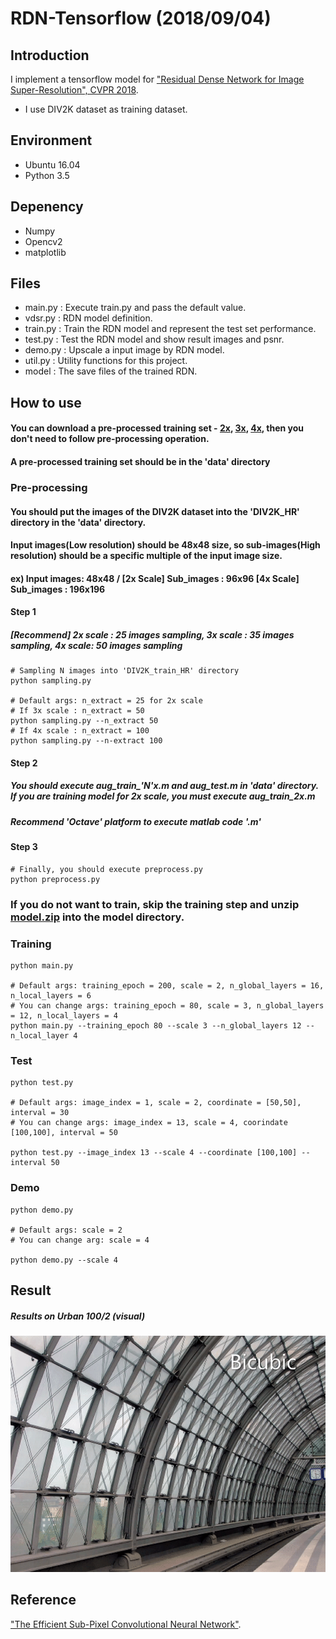 # RDN-Tensorflow (2018/09/04)

## Introduction
I implement a tensorflow model for ["Residual Dense Network for Image Super-Resolution", CVPR 2018](https://arxiv.org/pdf/1802.08797.pdf).
- I use DIV2K dataset as training dataset.

## Environment
- Ubuntu 16.04
- Python 3.5

## Depenency
- Numpy
- Opencv2
- matplotlib

## Files
- main.py : Execute train.py and pass the default value.
- vdsr.py : RDN model definition.
- train.py : Train the RDN model and represent the test set performance.
- test.py : Test the RDN model and show result images and psnr.
- demo.py : Upscale a input image by RDN model.
- util.py : Utility functions for this project.
- model : The save files of the trained RDN.

## How to use
#### You can download a pre-processed training set - [2x](https://drive.google.com/file/d/1oqAlnACfGO8wkhqHJSuSWAnuIxw78POp/view?usp=sharing), [3x](https://drive.google.com/file/d/1d6VfuULNCrA0wkAKIu0P79w93gqtGvdn/view?usp=sharing), [4x](https://drive.google.com/file/d/1x965w-Jb_EQyrHDfGanQwVsVC3tdGxYB/view?usp=sharing), then you don't need to follow pre-processing operation.
#### A pre-processed training set should be in the 'data' directory
### Pre-processing

#### You should put the images of the DIV2K dataset into the 'DIV2K_HR' directory in the 'data' directory.
#### Input images(Low resolution) should be 48x48 size, so sub-images(High resolution) should be a specific multiple of the input image size. 
#### ex) Input images: 48x48 / [2x Scale] Sub_images : 96x96 [4x Scale] Sub_images : 196x196

#### Step 1
##### [Recommend] 2x scale : 25 images sampling, 3x scale : 35 images sampling, 4x scale: 50 images sampling 
```shell
# Sampling N images into 'DIV2K_train_HR' directory
python sampling.py

# Default args: n_extract = 25 for 2x scale
# If 3x scale : n_extract = 50
python sampling.py --n_extract 50
# If 4x scale : n_extract = 100
python sampling.py --n-extract 100
```
#### Step 2
##### You should execute aug_train_'N'x.m and aug_test.m in 'data' directory. If you are training model for 2x scale, you must execute aug_train_2x.m
##### Recommend 'Octave' platform to execute matlab code '.m' 

#### Step 3
```shell
# Finally, you should execute preprocess.py
python preprocess.py
```
### If you do not want to train, skip the training step and unzip [model.zip](https://github.com/DevKiHyun/RDN-Tensorflow/tree/master/RDN/model) into the model directory.
### Training
```shell
python main.py

# Default args: training_epoch = 200, scale = 2, n_global_layers = 16, n_local_layers = 6 
# You can change args: training_epoch = 80, scale = 3, n_global_layers = 12, n_local_layers = 4
python main.py --training_epoch 80 --scale 3 --n_global_layers 12 --n_local_layer 4
```

### Test
```shell
python test.py

# Default args: image_index = 1, scale = 2, coordinate = [50,50], interval = 30 
# You can change args: image_index = 13, scale = 4, coorindate [100,100], interval = 50

python test.py --image_index 13 --scale 4 --coordinate [100,100] --interval 50
```
### Demo
```shell
python demo.py

# Default args: scale = 2
# You can change arg: scale = 4

python demo.py --scale 4
```

## Result

##### Results on Urban 100/2 (visual)

![Alt Text](https://github.com/DevKiHyun/RDN-Tensorflow/blob/master/RDN/result/Urban100-1.gif)

## Reference

["The Efficient Sub-Pixel Convolutional Neural Network"](https://arxiv.org/pdf/1609.05158.pdf).
